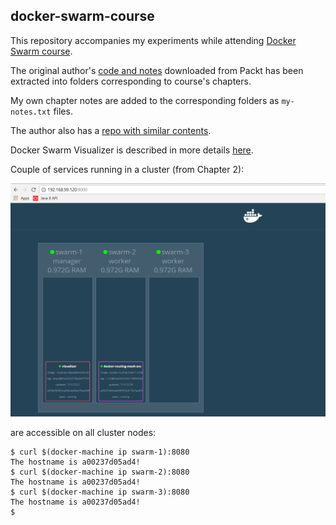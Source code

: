 ## docker-swarm-course

This repository accompanies my experiments while attending [Docker Swarm course](https://www.safaribooksonline.com/library/view/docker-swarm/9781788398251/). 

The original author's [code and notes](https://github.com/excelsiorsoft/docker-swarm-course/blob/master/V08278_Code.zip) downloaded from Packt has been extracted into folders corresponding to course's chapters.

My own chapter notes are added to the corresponding folders as `my-notes.txt` files.

The author also has a [repo with similar contents](https://github.com/albertogviana/docker-swarm-presentation).

Docker Swarm Visualizer is described in more details [here](https://github.com/dockersamples/docker-swarm-visualizer).

Couple of services running in a cluster (from Chapter 2): 

![](https://github.com/excelsiorsoft/docker-swarm-course/blob/master/chapter-2/services-deployed-in-a-swarm.PNG)

are accessible on all cluster nodes:
```
$ curl $(docker-machine ip swarm-1):8080
The hostname is a00237d05ad4!
$ curl $(docker-machine ip swarm-2):8080
The hostname is a00237d05ad4!
$ curl $(docker-machine ip swarm-3):8080
The hostname is a00237d05ad4!
$
```
